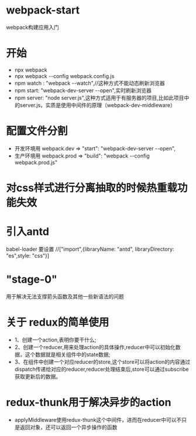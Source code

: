 # webpack-start
webpack构建应用入门
# 开始
* npx webpack
* npx webpack --config webpack.config.js
* npm watch : "webpack --watch",//这种方式不能动态刷新浏览器
* npm start: "webpack-dev-server --open",实时刷新浏览器
* npm server: "node server.js",这种方式适用于有服务器的项目,比如此项目中的server.js，实质是使用中间件的原理（webpack-dev-middleware）
# 配置文件分割
* 开发环境用 webpack.dev => "start": "webpack-dev-server --open",
* 生产环境用 webpack.prod => "build": "webpack --config webpack.prod.js"
# 对css样式进行分离抽取的时候热重载功能失效
# 引入antd
babel-loader 要设置 //["import",{libraryName: "antd", libraryDirectory: "es",style: "css"}]
# "stage-0"
用于解决无法支撑箭头函数及其他一些新语法的问题
# 关于 redux的简单使用
* 1、创建一个action,表明你要干什么;
* 2、创建一个reducer,用来处理action的具体操作,reducer中可以初始化数据，这个数据就是相关组件中的state数据;
* 3、在组件中创建一个对应reducer的store,这个store可以将action的内容通过dispatch传递给对应的reducer,reducer处理结束后,store可以通过subscribe获取更新后的数据。
# redux-thunk用于解决异步的action
* applyMiddleware使用redux-thunk这个中间件，进而在reducer中可以不只是返回对象，还可以返回一个异步操作的函数